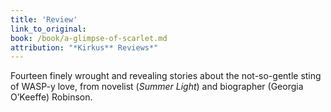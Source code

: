 ```yaml
---
title: 'Review'
link_to_original:
book: /book/a-glimpse-of-scarlet.md
attribution: "*Kirkus** Reviews*"
---
```

Fourteen finely wrought and revealing stories about the not-so-gentle sting of WASP-y love, from novelist (*Summer Light*) and biographer (Georgia O’Keeffe) Robinson.

